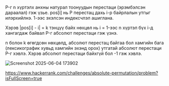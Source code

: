  P-г n хүртэлх анхны натурал тоонуудын перестаци (эрэмбэлсэн дараалал) гэж үзье. pos[i] нь P перестац дахь i-р байрлалын утгыг илэрхийлнэ. 1-ээс эхэлсэн индексчлэл ашиглана.

Хэрэв |pos[i] - i| = k тэнцүү байх нөхцөл нь i = 1-ээс n хүртэл бүх i-д хангагдаж байвал P-г абсолют перестаци гэж үзнэ.

n болон k өгөгдсөн нөхцөлд, абсолют перестац байгаа бол хамгийн бага (лексикографик хувьд хамгийн эхэнд орох) утгатай абсолют перестаци P-г хэвлэ. Хэрэв абсолют перестаци байхгүй бол -1 гэж хэвлэ.






![Screenshot 2025-06-04 173902](https://github.com/user-attachments/assets/65415114-a624-4923-bd26-306f0eb2836c)

https://www.hackerrank.com/challenges/absolute-permutation/problem?isFullScreen=true
